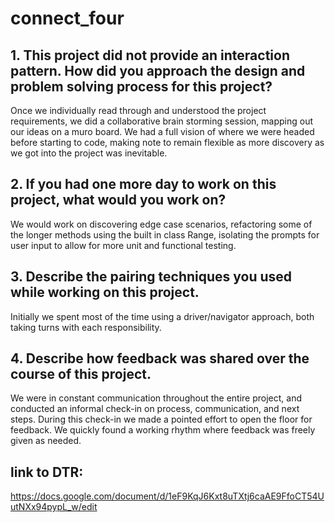 # connect_four

## 1. This project did not provide an interaction pattern. How did you approach the design and problem solving process for this project?

Once we individually read through and understood the project requirements, we did a collaborative brain storming session, mapping out our ideas on a muro board. We had a full vision of where we were headed before starting to code, making note to remain flexible as more discovery as we got into the project was inevitable. 

## 2. If you had one more day to work on this project, what would you work on?

We would work on discovering edge case scenarios, refactoring some of the longer methods using the built in class Range, isolating the prompts for user input to allow for more unit and functional testing.

## 3. Describe the pairing techniques you used while working on this project.

Initially we spent most of the time using a driver/navigator approach, both taking turns with each responsibility. 

## 4. Describe how feedback was shared over the course of this project.

We were in constant communication throughout the entire project, and conducted an informal check-in on process, communication, and next steps. During this check-in we made a pointed effort to open the floor for feedback. We quickly found a working rhythm where feedback was freely given as needed.

## link to DTR:
  https://docs.google.com/document/d/1eF9KqJ6Kxt8uTXtj6caAE9FfoCT54UutNXx94pypL_w/edit

  